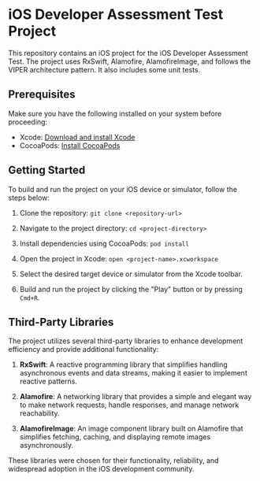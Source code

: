 # iOS Developer Assessment Test Project

This repository contains an iOS project for the iOS Developer Assessment Test. The project uses RxSwift, Alamofire, AlamofireImage, and follows the VIPER architecture pattern. It also includes some unit tests.

## Prerequisites

Make sure you have the following installed on your system before proceeding:

- Xcode: [Download and install Xcode](https://developer.apple.com/xcode/)
- CocoaPods: [Install CocoaPods](https://cocoapods.org/)

## Getting Started

To build and run the project on your iOS device or simulator, follow the steps below:

1. Clone the repository:
``git clone <repository-url>``

2. Navigate to the project directory:
``cd <project-directory>``

3. Install dependencies using CocoaPods:
``pod install``

4. Open the project in Xcode:
``open <project-name>.xcworkspace``

5. Select the desired target device or simulator from the Xcode toolbar.

6. Build and run the project by clicking the "Play" button or by pressing `Cmd+R`.


## Third-Party Libraries

The project utilizes several third-party libraries to enhance development efficiency and provide additional functionality:

1. **RxSwift**: A reactive programming library that simplifies handling asynchronous events and data streams, making it easier to implement reactive patterns.

2. **Alamofire**: A networking library that provides a simple and elegant way to make network requests, handle responses, and manage network reachability.

3. **AlamofireImage**: An image component library built on Alamofire that simplifies fetching, caching, and displaying remote images asynchronously.

These libraries were chosen for their functionality, reliability, and widespread adoption in the iOS development community.


